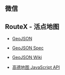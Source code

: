 微信
----

## RouteX - 活点地图
  - [GeoJSON](http://www.geojson.org/)
  - [GeoJSON Spec](http://www.geojson.org/geojson-spec.html)
  - [GeoJSON Wiki](http://en.wikipedia.org/wiki/GeoJSON)

  - [高德地图 JavaScript API](http://api.amap.com/Javascript/reference)
